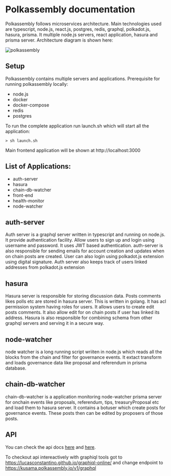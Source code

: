 # Polkassembly documentation

Polkassembly follows microservices architecture. Main technologies used are typescript, node.js, react.js, postgres, redis, graphql, polkadot.js, hasura, prisma. It multiple node.js servers, react application, hasura and prisma server. Architecture diagram is shown here:

![polkassembly](https://user-images.githubusercontent.com/874046/117366012-c7eaee80-aedd-11eb-88e3-02cbb3a21634.png)

## Setup

Polkassembly contains multiple servers and applications. Prerequisite for running polkassembly locally:

- node.js
- docker
- docker-compose
- redis
- postgres

To run the complete application run launch.sh which will start all the application:

```
> sh launch.sh
```
Main frontend application will be shown at http://localhost:3000

## List of Applications:


- auth-server
- hasura
- chain-db-watcher
- front-end
- health-monitor
- node-watcher

auth-server
-- 
Auth server is a graphql server written in typescript and running on node.js. It provide authentication facility. Allow users to sign up and login using username and password. It uses JWT based authentication. auth-server is also responsible for sending emails for account creation and updates when on chain posts are created. User can also login using polkadot.js extension using digital signature. Auth server also keeps track of users linked addresses from polkadot.js extension

hasura
--
Hasura server is responsible for storing discussion data. Posts comments likes polls etc are stored in hasura server. This is written in golang. It has acl permission system having roles for users. It allows users to create edit posts comments. It also allow edit for on chain posts if user has linked its address. Hasura is also responsible for combining schema from other graphql servers and serving it in a secure way.

node-watcher
-- 

node watcher is a long running script wriiten in node.js which reads all the blocks from the chain and filter for governance events. It extact transform and loads governance data like proposal and referendum in prisma database.

chain-db-watcher
--

chain-db-watcher is a application monitoring node-watcher prisma server for onchain events like proposals, referendum, tips, treasuryProposal etc and load them to hasura server. It contains a botuser which create posts for governance events. These posts then can be edited by proposers of those posts.

## API
 
You can check the api docs [here](auth_schema.md) and [here](schema.md).

To checkout api intereactively with graphiql tools got to https://lucasconstantino.github.io/graphiql-online/ and change endpoint to https://kusama.polkassembly.io/v1/graphql
